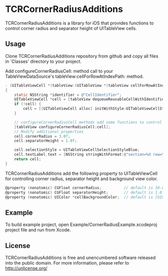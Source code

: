 TCRCornerRadiusAdditions
========================

TCRCornerRadiusAdditions is a library for iOS that provides functions to control corner radius and separator height of UITableView cells.


Usage
-----

Clone TCRCornerRadiusAdditions repository from github and copy all files in `Classes' directory to your project.

Add configureCornerRadiusCell: method call to your TableViewDataSource's tableView:cellForRowAtIndexPath: method.

```objective-c
- (UITableViewCell *)tableView:(UITableView *)tableView cellForRowAtIndexPath:(NSIndexPath *)indexPath
{
    static NSString *identifier = @"CellIdentifier";
    UITableViewCell *cell = [tableView dequeueReusableCellWithIdentifier:identifier];
    if (!cell) {
        cell = [[UITableViewCell alloc] initWithStyle:UITableViewCellStyleDefault reuseIdentifier:identifier];
    }

    // configureCornerRadiusCell methods add some functions to control corner radius
    [tableView configureCornerRadiusCell:cell];
    // Modify additional properties
    cell.cornerRadius = 3.0f;
    cell.separatorHeight = 1.0f;

    cell.selectionStyle = UITableViewCellSelectionStyleBlue;
    cell.textLabel.text = [NSString stringWithFormat:@"section=%d row=%d", indexPath.section, indexPath.row];
    return cell;
}
```

TCRCornerRadiusAdditions add the following property to UITableViewCell for controlling corner radius, separator height and background view color.

```objective-c
@property (nonatomic) CGFloat cornerRadius;          // default is 10.0f
@property (nonatomic) CGFloat separatorHeight;       // default is 1.0f
@property (nonatomic) UIColor *cellBackgroundColor;  // default is [UIColor whiteColor]
```


Example
-------

To build example project, open Example/CornerRadiusExample.xcodeproj
project file and run from Xcode.


License
-------

TCRCornerRadiusAdditions is free and unencumbered software released into the public domain.
For more information, please refer to <http://unlicense.org/>
